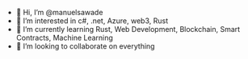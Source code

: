 - 👋 Hi, I’m @manuelsawade
- 👀 I’m interested in c#, .net, Azure, web3, Rust
- 🌱 I’m currently learning Rust, Web Development, Blockchain, Smart Contracts, Machine Learning
- 💞️ I’m looking to collaborate on everything

<!---
manuelsawade/manuelsawade is a ✨ special ✨ repository because its `README.md` (this file) appears on your GitHub profile.
You can click the Preview link to take a look at your changes.
--->

